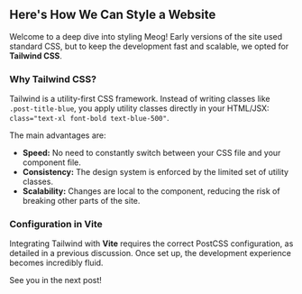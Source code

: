 ## Here's How We Can Style a Website

Welcome to a deep dive into styling Meog! Early versions of the site used standard CSS, but to keep the development fast and scalable, we opted for **Tailwind CSS**.

### Why Tailwind CSS?

Tailwind is a utility-first CSS framework. Instead of writing classes like `.post-title-blue`, you apply utility classes directly in your HTML/JSX: `class="text-xl font-bold text-blue-500"`.

The main advantages are:

* **Speed:** No need to constantly switch between your CSS file and your component file.
* **Consistency:** The design system is enforced by the limited set of utility classes.
* **Scalability:** Changes are local to the component, reducing the risk of breaking other parts of the site.


### Configuration in Vite

Integrating Tailwind with **Vite** requires the correct PostCSS configuration, as detailed in a previous discussion. Once set up, the development experience becomes incredibly fluid.

See you in the next post!